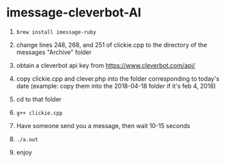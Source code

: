 # imessage-cleverbot-AI

1. ```brew install imessage-ruby```

2. change lines 248, 268, and 251 of clickie.cpp to the directory of the messages "Archive" folder

3. obtain a cleverbot api key from https://www.cleverbot.com/api/

4. copy clickie.cpp and clever.php into the folder corresponding to today's date (example: copy them into the 2018-04-18 folder if it's feb 4, 2018)

5. cd to that folder

6. ```g++ clickie.cpp```

7. Have someone send you a message, then wait 10-15 seconds

8. ```./a.out```

9. enjoy

